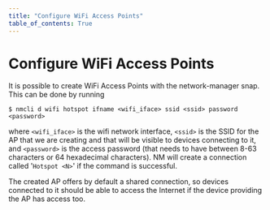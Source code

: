 ```yaml
---
title: "Configure WiFi Access Points"
table_of_contents: True
---
```


# Configure WiFi Access Points

It is possible to create WiFi Access Points with the network-manager snap.
This can be done by running

```
$ nmcli d wifi hotspot ifname <wifi_iface> ssid <ssid> password <password>
```

where `<wifi_iface>` is the wifi network interface, `<ssid>` is the
SSID for the AP that we are creating and that will be visible to
devices connecting to it, and `<password>` is the access password
(that needs to have between 8-63 characters or 64 hexadecimal
characters). NM will create a connection called '`Hotspot <N>`' if
the command is successful.

The created AP offers by default a shared connection, so devices
connected to it should be able to access the Internet if the device
providing the AP has access too.
